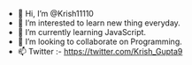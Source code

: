 - 👋 Hi, I’m @Krish11110
- 👀 I’m interested to learn new thing everyday.
- 🌱 I’m currently learning JavaScript.
- 💞️ I’m looking to collaborate on Programming.
- 📫 Twitter :- https://twitter.com/Krish_Gupta9

<!---
Krish11110/Krish11110 is a ✨ special ✨ repository because its `README.md` (this file) appears on your GitHub profile.
You can click the Preview link to take a look at your changes.
--->
